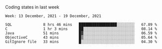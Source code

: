 Coding states in last week

<!--START_SECTION:waka-->
```text
Week: 13 December, 2021 - 19 December, 2021

SQL              8 hrs 46 mins   █████████████████░░░░░░░░   67.89 % 
C                1 hr 3 mins     ██░░░░░░░░░░░░░░░░░░░░░░░   08.14 % 
Java             51 mins         █▓░░░░░░░░░░░░░░░░░░░░░░░   06.59 % 
ObjectiveC       43 mins         █▒░░░░░░░░░░░░░░░░░░░░░░░   05.64 % 
GitIgnore file   33 mins         █░░░░░░░░░░░░░░░░░░░░░░░░   04.30 % 
```
<!--END_SECTION:waka-->
